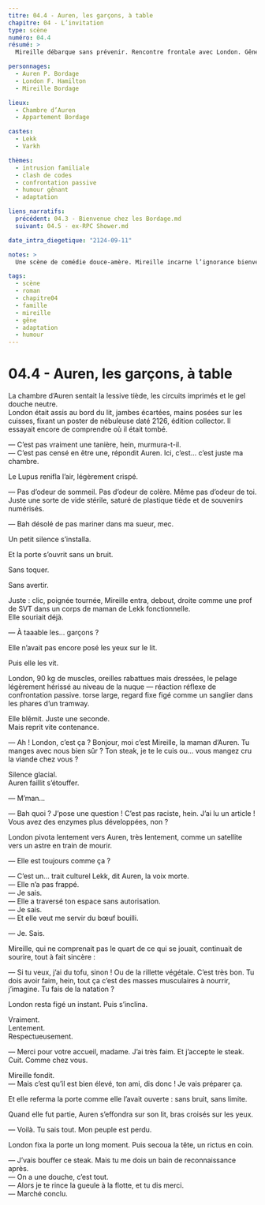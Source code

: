 ```yaml
---
titre: 04.4 - Auren, les garçons, à table
chapitre: 04 - L’invitation
type: scène
numéro: 04.4
résumé: >
  Mireille débarque sans prévenir. Rencontre frontale avec London. Gêne interstellaire. Auren tente de survivre. London, lui, reste digne, accepte le steak, et pose ses conditions pour la suite.

personnages:
  - Auren P. Bordage
  - London F. Hamilton
  - Mireille Bordage

lieux:
  - Chambre d’Auren
  - Appartement Bordage

castes:
  - Lekk
  - Varkh

thèmes:
  - intrusion familiale
  - clash de codes
  - confrontation passive
  - humour gênant
  - adaptation

liens_narratifs:
  précédent: 04.3 - Bienvenue chez les Bordage.md
  suivant: 04.5 - ex-RPC Shower.md

date_intra_diegetique: "2124-09-11"

notes: >
  Une scène de comédie douce-amère. Mireille incarne l’ignorance bienveillante Lekk. London gère par retenue et ironie sèche. Auren subit. L'équilibre est fragile, mais ça passe — grâce à l’intelligence sociale du “prédateur”.

tags:
  - scène
  - roman
  - chapitre04
  - famille
  - mireille
  - gêne
  - adaptation
  - humour
---
```


# 04.4 - Auren, les garçons, à table

La chambre d’Auren sentait la lessive tiède, les circuits imprimés et le gel douche neutre.  
London était assis au bord du lit, jambes écartées, mains posées sur les cuisses, fixant un poster de nébuleuse daté 2126, édition collector. Il essayait encore de comprendre où il était tombé.

— C’est pas vraiment une tanière, hein, murmura-t-il.  
— C’est pas censé en être une, répondit Auren. Ici, c’est… c’est juste ma chambre.

Le Lupus renifla l’air, légèrement crispé.

— Pas d’odeur de sommeil. Pas d’odeur de colère. Même pas d’odeur de toi. Juste une sorte de vide stérile, saturé de plastique tiède et de souvenirs numérisés.

— Bah désolé de pas mariner dans ma sueur, mec.

Un petit silence s’installa.

Et la porte s’ouvrit sans un bruit.

Sans toquer.

Sans avertir.

Juste : clic, poignée tournée, Mireille entra, debout, droite comme une prof de SVT dans un corps de maman de Lekk fonctionnelle.  
Elle souriait déjà.

— À taaable les… garçons ?

Elle n’avait pas encore posé les yeux sur le lit.

Puis elle les vit.

London, 90 kg de muscles, oreilles rabattues mais dressées, le pelage légèrement hérissé au niveau de la nuque — réaction réflexe de confrontation passive. torse large, regard fixe figé comme un sanglier dans les phares d’un tramway.

Elle blêmit. Juste une seconde.  
Mais reprit vite contenance.

— Ah ! London, c’est ça ? Bonjour, moi c’est Mireille, la maman d’Auren. Tu manges avec nous bien sûr ? Ton steak, je te le cuis ou… vous mangez cru la viande chez vous ?

Silence glacial.  
Auren faillit s’étouffer.

— M’man…

— Bah quoi ? J’pose une question ! C’est pas raciste, hein. J’ai lu un article ! Vous avez des enzymes plus développées, non ?

London pivota lentement vers Auren, très lentement, comme un satellite vers un astre en train de mourir.

— Elle est toujours comme ça ?

— C’est un… trait culturel Lekk, dit Auren, la voix morte.  
— Elle n’a pas frappé.  
— Je sais.  
— Elle a traversé ton espace sans autorisation.  
— Je sais.  
— Et elle veut me servir du bœuf bouilli.

— Je. Sais.

Mireille, qui ne comprenait pas le quart de ce qui se jouait, continuait de sourire, tout à fait sincère :

— Si tu veux, j’ai du tofu, sinon ! Ou de la rillette végétale. C’est très bon. Tu dois avoir faim, hein, tout ça c’est des masses musculaires à nourrir, j’imagine. Tu fais de la natation ?

London resta figé un instant. Puis s’inclina.

Vraiment.  
Lentement.  
Respectueusement.

— Merci pour votre accueil, madame. J’ai très faim. Et j’accepte le steak. Cuit. Comme chez vous.

Mireille fondit.  
— Mais c’est qu’il est bien élevé, ton ami, dis donc ! Je vais préparer ça.

Et elle referma la porte comme elle l’avait ouverte : sans bruit, sans limite.

Quand elle fut partie, Auren s’effondra sur son lit, bras croisés sur les yeux.

— Voilà. Tu sais tout. Mon peuple est perdu.

London fixa la porte un long moment. Puis secoua la tête, un rictus en coin.

— J’vais bouffer ce steak. Mais tu me dois un bain de reconnaissance après.  
— On a une douche, c’est tout.  
— Alors je te rince la gueule à la flotte, et tu dis merci.  
— Marché conclu.
